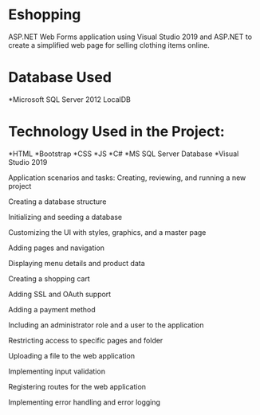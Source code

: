 # Eshopping
ASP.NET Web Forms application using Visual Studio 2019 and ASP.NET to create a simplified web page for selling clothing items online.

#  Database Used
*Microsoft SQL Server 2012 LocalDB

# Technology Used in the Project:

*HTML
*Bootstrap
*CSS
*JS
*C#
*MS SQL Server Database
*Visual Studio 2019


Application scenarios and tasks:
Creating, reviewing, and running a new project

Creating a database structure

Initializing and seeding a database

Customizing the UI with styles, graphics, and a master page

Adding pages and navigation

Displaying menu details and product data

Creating a shopping cart

Adding SSL and OAuth support

Adding a payment method

Including an administrator role and a user to the application

Restricting access to specific pages and folder

Uploading a file to the web application

Implementing input validation

Registering routes for the web application

Implementing error handling and error logging

